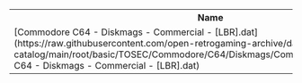 <table>
<tr><th>Name</th><th>Size</th></tr>
<tr><td>[Commodore C64 - Diskmags - Commercial - [LBR].dat](https://raw.githubusercontent.com/open-retrogaming-archive/dat-catalog/main/root/basic/TOSEC/Commodore/C64/Diskmags/Commercial/[LBR]/Commodore C64 - Diskmags - Commercial - [LBR].dat)</td><td>2202</td></tr>
</table>
